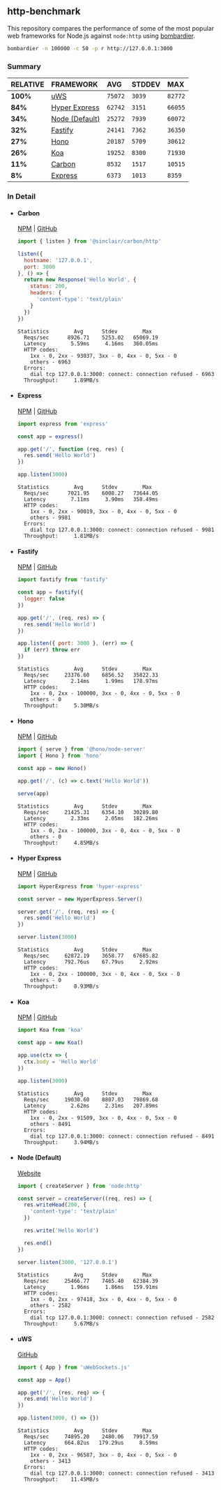 ## http-benchmark

This repository compares the performance of some of the most popular web frameworks for Node.js against `node:http` using [bombardier](https://github.com/codesenberg/bombardier).

```bash
bombardier -n 100000 -c 50 -p r http://127.0.0.1:3000
```

### Summary

| RELATIVE | FRAMEWORK | AVG | STDDEV | MAX |
| :--- | :--- | :--- | :--- | :--- |
| **100%** | [uWS](#uws) | `75072` | `3039` | `82772` |
| **84%** | [Hyper Express](#hyper-express) | `62742` | `3151` | `66055` |
| **34%** | [Node (Default)](#node-default) | `25272` | `7939` | `60072` |
| **32%** | [Fastify](#fastify) | `24141` | `7362` | `36350` |
| **27%** | [Hono](#hono) | `20187` | `5709` | `30612` |
| **26%** | [Koa](#koa) | `19252` | `8300` | `71930` |
| **11%** | [Carbon](#carbon) | `8532` | `1517` | `10515` |
| **8%** | [Express](#express) | `6373` | `1013` | `8359` |


### In Detail

- #### Carbon
  [NPM](https://npmjs.com/@sinclair/carbon) | [GitHub](https://github.com/sinclairzx81/carbon)
  ```js
  import { listen } from '@sinclair/carbon/http'

  listen({
    hostname: '127.0.0.1',
    port: 3000
  }, () => {
    return new Response('Hello World', {
      status: 200,
      headers: {
        'content-type': 'text/plain'
      }
    })
  })
  ```

  ```
  Statistics        Avg      Stdev        Max
    Reqs/sec      8926.71    5253.02   65069.19
    Latency        5.59ms     4.16ms   360.05ms
    HTTP codes:
      1xx - 0, 2xx - 93037, 3xx - 0, 4xx - 0, 5xx - 0
      others - 6963
    Errors:
      dial tcp 127.0.0.1:3000: connect: connection refused - 6963
    Throughput:     1.89MB/s
  ```

- #### Express
  [NPM](https://npmjs.com/express) | [GitHub](https://github.com/expressjs/express)
  ```js
  import express from 'express'

  const app = express()

  app.get('/', function (req, res) {
    res.send('Hello World')
  })

  app.listen(3000)
  ```

  ```
  Statistics        Avg      Stdev        Max
    Reqs/sec      7021.95    6008.27   73644.05
    Latency        7.11ms     3.90ms   358.49ms
    HTTP codes:
      1xx - 0, 2xx - 90019, 3xx - 0, 4xx - 0, 5xx - 0
      others - 9981
    Errors:
      dial tcp 127.0.0.1:3000: connect: connection refused - 9981
    Throughput:     1.81MB/s
  ```

- #### Fastify
  [NPM](https://npmjs.com/fastify) | [GitHub](https://github.com/fastify/fastify)
  ```js
  import fastify from 'fastify'

  const app = fastify({
    logger: false
  })

  app.get('/', (req, res) => {
    res.send('Hello World')
  })

  app.listen({ port: 3000 }, (err) => {
    if (err) throw err
  })
  ```

  ```
  Statistics        Avg      Stdev        Max
    Reqs/sec     23376.60    6856.52   35822.33
    Latency        2.14ms     1.99ms   178.97ms
    HTTP codes:
      1xx - 0, 2xx - 100000, 3xx - 0, 4xx - 0, 5xx - 0
      others - 0
    Throughput:     5.30MB/s
  ```

- #### Hono
  [NPM](https://npmjs.com/hono) | [GitHub](https://github.com/honojs/hono)
  ```js
  import { serve } from '@hono/node-server'
  import { Hono } from 'hono'

  const app = new Hono()

  app.get('/', (c) => c.text('Hello World'))

  serve(app)
  ```

  ```
  Statistics        Avg      Stdev        Max
    Reqs/sec     21425.31    6354.10   30289.80
    Latency        2.33ms     2.05ms   182.26ms
    HTTP codes:
      1xx - 0, 2xx - 100000, 3xx - 0, 4xx - 0, 5xx - 0
      others - 0
    Throughput:     4.85MB/s
  ```

- #### Hyper Express
  [NPM](https://npmjs.com/hyper-express) | [GitHub](https://github.com/kartikk221/hyper-express)
  ```js
  import HyperExpress from 'hyper-express'

  const server = new HyperExpress.Server()

  server.get('/', (req, res) => {
    res.send('Hello World')
  })

  server.listen(3000)
  ```

  ```
  Statistics        Avg      Stdev        Max
    Reqs/sec     62872.19    3658.77   67685.82
    Latency      792.76us    67.79us     2.92ms
    HTTP codes:
      1xx - 0, 2xx - 100000, 3xx - 0, 4xx - 0, 5xx - 0
      others - 0
    Throughput:     8.93MB/s
  ```

- #### Koa
  [NPM](https://npmjs.com/koa) | [GitHub](https://github.com/koajs/koa)
  ```js
  import Koa from 'koa'

  const app = new Koa()

  app.use(ctx => {
    ctx.body = 'Hello World'
  })

  app.listen(3000)
  ```

  ```
  Statistics        Avg      Stdev        Max
    Reqs/sec     19030.60    8807.03   79869.68
    Latency        2.62ms     2.31ms   207.89ms
    HTTP codes:
      1xx - 0, 2xx - 91509, 3xx - 0, 4xx - 0, 5xx - 0
      others - 8491
    Errors:
      dial tcp 127.0.0.1:3000: connect: connection refused - 8491
    Throughput:     3.94MB/s
  ```

- #### Node (Default)
  [Website](https://nodejs.org/api/http.html)
  ```js
  import { createServer } from 'node:http'

  const server = createServer((req, res) => {
    res.writeHead(200, {
      'content-type': 'text/plain'
    })

    res.write('Hello World')

    res.end()
  })

  server.listen(3000, '127.0.0.1')
  ```

  ```
  Statistics        Avg      Stdev        Max
    Reqs/sec     25466.77    7465.40   62384.39
    Latency        1.96ms     1.86ms   159.91ms
    HTTP codes:
      1xx - 0, 2xx - 97418, 3xx - 0, 4xx - 0, 5xx - 0
      others - 2582
    Errors:
      dial tcp 127.0.0.1:3000: connect: connection refused - 2582
    Throughput:     5.67MB/s
  ```

- #### uWS
  [GitHub](https://github.com/uNetworking/uWebSockets.js)
  ```js
  import { App } from 'uWebSockets.js'

  const app = App()

  app.get('/', (res, req) => {
    res.end('Hello World')
  })

  app.listen(3000, () => {})
  ```

  ```
  Statistics        Avg      Stdev        Max
    Reqs/sec     74895.20    2480.06   79917.59
    Latency      664.82us   179.29us     8.59ms
    HTTP codes:
      1xx - 0, 2xx - 96587, 3xx - 0, 4xx - 0, 5xx - 0
      others - 3413
    Errors:
      dial tcp 127.0.0.1:3000: connect: connection refused - 3413
    Throughput:    11.45MB/s
  ```


